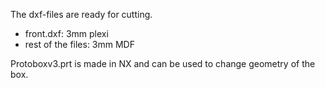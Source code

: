 The dxf-files are ready for cutting. 

* front.dxf: 3mm plexi
* rest of the files: 3mm MDF

Protoboxv3.prt is made in NX and can be used to change geometry of the box.
